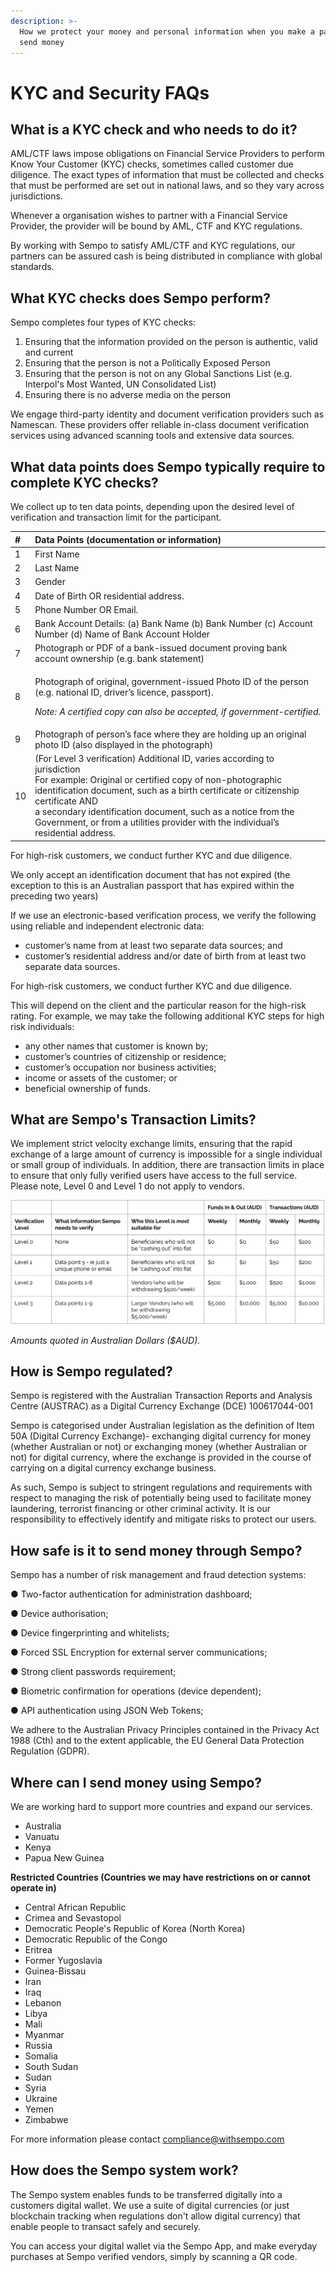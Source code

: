 ```yaml
---
description: >-
  How we protect your money and personal information when you make a payment or
  send money
---
```


# KYC and Security FAQs

## What is a KYC check and who needs to do it?

AML/CTF laws impose obligations on Financial Service Providers to perform Know Your Customer \(KYC\) checks, sometimes called customer due diligence. The exact types of information that must be collected and checks that must be performed are set out in  national laws, and so they vary across jurisdictions. 

Whenever a organisation wishes to partner with a Financial Service Provider, the provider will be bound by AML, CTF and KYC regulations.  
  
By working with Sempo to satisfy AML/CTF and KYC regulations, our partners can be assured cash is being distributed in compliance with global standards.

## What KYC checks does Sempo perform?

Sempo completes four types of KYC checks:

1. Ensuring that the information provided on the person is authentic, valid and current
2. Ensuring that the person is not a Politically Exposed Person
3. Ensuring that the person is not on any Global Sanctions List \(e.g. Interpol's Most Wanted, UN Consolidated List\)
4. Ensuring there is no adverse media on the person 

 We engage third-party identity and document verification providers such as Namescan. These providers offer reliable in-class document verification services using advanced scanning tools and extensive data sources.

## What data points does Sempo typically require to complete KYC checks?

We collect up to ten data points, depending upon the desired level of verification and transaction limit for the participant.

<table>
  <thead>
    <tr>
      <th style="text-align:left"><b> #</b>
      </th>
      <th style="text-align:left">Data Points (documentation or information)</th>
    </tr>
  </thead>
  <tbody>
    <tr>
      <td style="text-align:left">1</td>
      <td style="text-align:left">First Name</td>
    </tr>
    <tr>
      <td style="text-align:left">2</td>
      <td style="text-align:left">Last Name</td>
    </tr>
    <tr>
      <td style="text-align:left">3</td>
      <td style="text-align:left">Gender</td>
    </tr>
    <tr>
      <td style="text-align:left">4</td>
      <td style="text-align:left">Date of Birth OR residential address.</td>
    </tr>
    <tr>
      <td style="text-align:left">5</td>
      <td style="text-align:left">Phone Number OR Email.</td>
    </tr>
    <tr>
      <td style="text-align:left">6</td>
      <td style="text-align:left">Bank Account Details: (a) Bank Name (b) Bank Number (c) Account Number
        (d) Name of Bank Account Holder</td>
    </tr>
    <tr>
      <td style="text-align:left">7</td>
      <td style="text-align:left">Photograph or PDF of a bank-issued document proving bank account ownership
        (e.g. bank statement)</td>
    </tr>
    <tr>
      <td style="text-align:left">8</td>
      <td style="text-align:left">
        <p>Photograph of original, government-issued Photo ID of the person (e.g.
          national ID, driver&#x2019;s licence, passport).</p>
        <p><em>Note: A certified copy can also be accepted, if government-certified.</em>
        </p>
      </td>
    </tr>
    <tr>
      <td style="text-align:left">9</td>
      <td style="text-align:left">Photograph of person&#x2019;s face where they are holding up an original
        photo ID (also displayed in the photograph)</td>
    </tr>
    <tr>
      <td style="text-align:left">10</td>
      <td style="text-align:left">(For Level 3 verification) Additional ID, varies according to jurisdiction
        <br
        />For example: Original or certified copy of non-photographic identification
        document, such as a birth certificate or citizenship certificate AND
        <br
        />a secondary identification document, such as a notice from the Government,
        or from a utilities provider with the individual&#x2019;s residential address.</td>
    </tr>
  </tbody>
</table>

For high-risk customers, we conduct further KYC and due diligence.

We only accept an identification document that has not expired \(the exception to this is an Australian passport that has expired within the preceding two years\) 

If we use an electronic-based verification process, we verify the following using reliable and independent electronic data:

* customer’s name from at least two separate data sources; and
* customer’s residential address and/or date of birth from at least two separate data sources. 

For high-risk customers, we conduct further KYC and due diligence.

This will depend on the client and the particular reason for the high-risk rating. For example, we may take the following additional KYC steps for high risk individuals:

* any other names that customer is known by;
* customer’s countries of citizenship or residence;
* customer’s occupation nor business activities;
* income or assets of the customer; or
* beneficial ownership of funds.

## What are Sempo's Transaction Limits?

We implement strict velocity exchange limits, ensuring that the rapid exchange of a large amount of currency is impossible for a single individual or small group of individuals. In addition, there are transaction limits in place to ensure that only fully verified users have access to the full service. Please note, Level 0 and Level 1 do not apply to vendors.

![](../.gitbook/assets/image%20%286%29.png)

_Amounts quoted in Australian Dollars \($AUD\)._

## How is Sempo regulated?

Sempo is registered with the Australian Transaction Reports and Analysis Centre \(AUSTRAC\) as a Digital Currency Exchange \(DCE\) 100617044-001

Sempo is categorised under Australian legislation as the definition of Item 50A \(Digital Currency Exchange\)- exchanging digital currency for money \(whether Australian or not\) or exchanging money \(whether Australian or not\) for digital currency, where the exchange is provided in the course of carrying on a digital currency exchange business. 

As such, Sempo is subject to stringent regulations and requirements with respect to managing the risk of potentially being used to facilitate money laundering, terrorist financing or other criminal activity. It is our responsibility to effectively identify and mitigate risks to protect our users.

## How safe is it to send money through Sempo?

Sempo has a number of risk management and fraud detection systems:

● Two-factor authentication for administration dashboard;

● Device authorisation;

● Device fingerprinting and whitelists;

● Forced SSL Encryption for external server communications;

● Strong client passwords requirement;

● Biometric confirmation for operations \(device dependent\);

● API authentication using JSON Web Tokens;

We adhere to the Australian Privacy Principles contained in the Privacy Act 1988 \(Cth\) and to the extent applicable, the EU General Data Protection Regulation \(GDPR\).

## Where can I send money using Sempo?

We are working hard to support more countries and expand our services.

* Australia
* Vanuatu
* Kenya
* Papua New Guinea 

**Restricted Countries \(Countries we may have restrictions on or cannot operate in\)**

* Central African Republic
* Crimea and Sevastopol
* Democratic People's Republic of Korea \(North Korea\)
* Democratic Republic of the Congo
* Eritrea
* Former Yugoslavia
* Guinea-Bissau
* Iran
* Iraq
* Lebanon
* Libya
* Mali
* Myanmar
* Russia
* Somalia
* South Sudan
* Sudan
* Syria
* Ukraine
* Yemen
* Zimbabwe

For more information please contact [compliance@withsempo.com](mailto:compliance@teamsempo.com)

## How does the Sempo system work?

The Sempo system enables funds to be transferred digitally into a customers digital wallet. We use a suite of digital currencies \(or just blockchain tracking when regulations don't allow digital currency\) that enable people to transact safely and securely.

You can access your digital wallet via the Sempo App, and make everyday purchases at Sempo verified vendors, simply by scanning a QR code.

